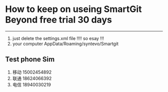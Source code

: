 #  How to keep on useing SmartGit Beyond free trial 30 days


----------


1.  just delete the settings.xml file !!!! so esay !!!
2.  your computer AppData/Roaming/syntevo/Smartgit



## Test phone Sim
1. 移动 15002454892
2. 联通 18624066392
3. 电信 18940030219
